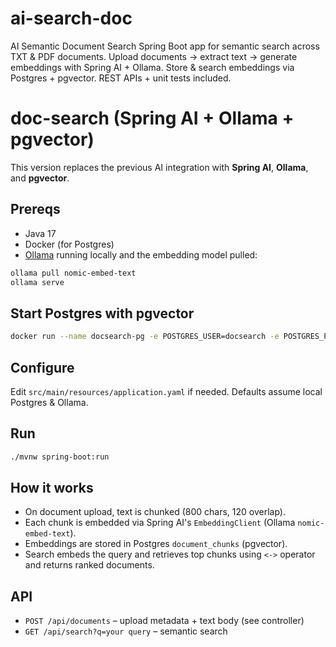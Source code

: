 # ai-search-doc
AI Semantic Document Search  Spring Boot app for semantic search across TXT &amp; PDF documents.  Upload documents → extract text → generate embeddings with Spring AI + Ollama.  Store &amp; search embeddings via Postgres + pgvector.  REST APIs + unit tests included.

# doc-search (Spring AI + Ollama + pgvector)

This version replaces the previous AI integration with **Spring AI**, **Ollama**, and **pgvector**.

## Prereqs

- Java 17
- Docker (for Postgres)
- [Ollama](https://ollama.com) running locally and the embedding model pulled:

```bash
ollama pull nomic-embed-text
ollama serve
```

## Start Postgres with pgvector

```bash
docker run --name docsearch-pg -e POSTGRES_USER=docsearch -e POSTGRES_PASSWORD=docsearch -e POSTGRES_DB=docsearch -p 5432:5432 -d ankane/pgvector:latest
```

## Configure

Edit `src/main/resources/application.yaml` if needed. Defaults assume local Postgres & Ollama.

## Run

```bash
./mvnw spring-boot:run
```

## How it works

- On document upload, text is chunked (800 chars, 120 overlap).
- Each chunk is embedded via Spring AI's `EmbeddingClient` (Ollama `nomic-embed-text`).
- Embeddings are stored in Postgres `document_chunks` (pgvector).
- Search embeds the query and retrieves top chunks using `<->` operator and returns ranked documents.

## API

- `POST /api/documents` – upload metadata + text body (see controller)
- `GET /api/search?q=your query` – semantic search
